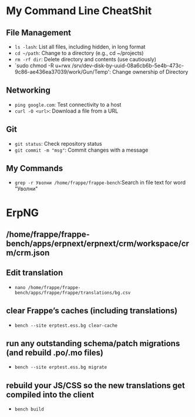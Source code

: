# My Command Line CheatShit

## File Management
- `ls -lash`: List all files, including hidden, in long format
- `cd ~/path`: Change to a directory (e.g., cd ~/projects)
- `rm -rf dir`: Delete directory and contents (use cautiously)
- `sudo chmod -R u+rwx /srv/dev-disk-by-uuid-08a6cb6b-5e4b-473c-9c86-ae436ea37039/work/Gun/Temp': Change ownership of Directory

## Networking
- `ping google.com`: Test connectivity to a host
- `curl -O <url>`: Download a file from a URL

## Git
- `git status`: Check repository status
- `git commit -m "msg"`: Commit changes with a message
## My Commands
- `grep -r Уволни /home/frappe/frappe-bench`:Search in file text for word "Уволни"


# ErpNG
## /home/frappe/frappe-bench/apps/erpnext/erpnext/crm/workspace/crm/crm.json

## Edit translation
- `nano /home/frappe/frappe-bench/apps/frappe/frappe/translations/bg.csv`
## clear Frappe’s caches (including translations)
- `bench --site erptest.ess.bg clear-cache`

## run any outstanding schema/patch migrations (and rebuild .po/.mo files)
- `bench --site erptest.ess.bg migrate`

## rebuild your JS/CSS so the new translations get compiled into the client
- `bench build`
